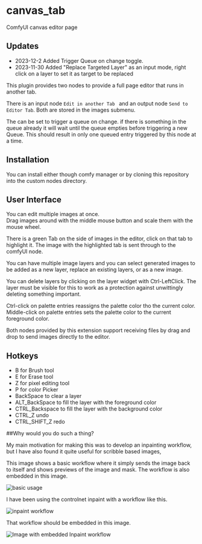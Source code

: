 # canvas_tab
ComfyUI canvas editor page

## Updates 
 - 2023-12-2  Added Trigger Queue on change toggle.   
 - 2023-11-30 Added  "Replace Targeted Layer" as an input mode,  right click on a layer to set it as target to be replaced


This plugin provides two nodes to provide a full page editor that runs in another tab.

There is an input node `Edit in another Tab ` and an output node `Send to Editor Tab`.
Both are stored in the images submenu.

The can be set to trigger a queue on change.  if there is something in the queue already it will wait until the queue empties before
triggering a new Queue. This should result in only one queued entry triggered by this node at a time.

## Installation
You can install either though comfy manager or by cloning this repository into the custom nodes directory.

## User Interface
You can edit multiple images at once.  
Drag images around with the middle mouse button and scale them with the mouse wheel.

There is a green Tab on the side of images in the editor,  click on that tab to highlight it. 
The image with the highlighted tab is sent through to the comfyUI node. 

You can have multiple image layers and you can select generated images to be 
added as a new layer, replace an existing layers, or as a new image.  

You can delete layers by clicking on the layer widget with Ctrl-LeftClick. The layer must be visible for this to work as a protection against unwittingly deleting something important.

Ctrl-click on palette entries reassigns the palette color tho the current color.
Middle-click on palette entries sets the palette color to the current foreground color.

Both nodes provided by this extension support receiving files by drag and drop to 
send images directly to the editor.

## Hotkeys

 - B for Brush tool
 - E for Erase tool
 - Z for pixel editing tool
 - P for color Picker
 - BackSpace to clear a layer
 - ALT_BackSpace to fill the layer with the foreground color
 - CTRL_Backspace to fill the layer with the background color
 - CTRL_Z undo
 - CTRL_SHIFT_Z redo


##Why would you do such a thing?

My main motivation for making this was to develop an inpainting workflow, 
but I have also found it quite useful for scribble based images, 

This image shows a basic workflow where it simply sends the image back to itself and shows
previews of the image and mask.   The workflow is also embedded in this image.

![basic usage ](https://raw.githubusercontent.com/Lerc/canvas_tab/main/Canvas_tab_basic.png)

I have been using the controlnet inpaint with a workflow like this.  

![inpaint workflow](https://raw.githubusercontent.com/Lerc/canvas_tab/main/Inpaint_with_canvas_tab.png)

That workflow should be embedded in this image.

![Image with embedded Inpaint workflow](https://raw.githubusercontent.com/Lerc/canvas_tab/main/Inpaint_Onion.png)




